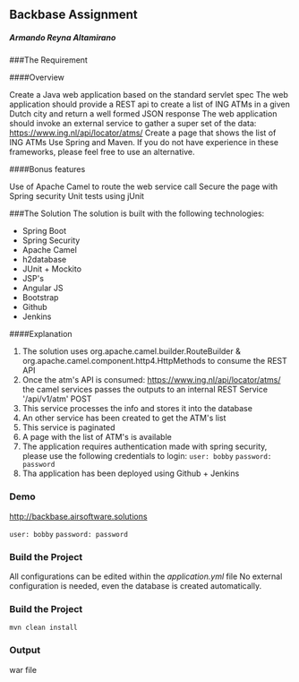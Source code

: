 ## Backbase Assignment
##### Armando Reyna Altamirano

###The Requirement

####Overview

Create a Java web application based on the standard servlet spec
The web application should provide a REST api to create a list of ING ATMs in a given Dutch city and return a well formed JSON response
The web application should invoke an external service to gather a super set of the data:  https://www.ing.nl/api/locator/atms/
Create a page that shows the list of ING ATMs
Use Spring and Maven. If you do not have experience in these frameworks, please feel free to use an alternative.

####Bonus features

Use of Apache Camel to route the web service call
Secure the page with Spring security
Unit tests using jUnit

###The Solution
The solution is built with the following technologies:
- Spring Boot
- Spring Security
- Apache Camel
- h2database
- JUnit + Mockito
- JSP's
- Angular JS
- Bootstrap
- Github
- Jenkins

####Explanation

1. The solution uses org.apache.camel.builder.RouteBuilder & org.apache.camel.component.http4.HttpMethods to consume the REST API
2. Once the atm's API is consumed: https://www.ing.nl/api/locator/atms/ the camel services passes the outputs to an internal REST Service '/api/v1/atm' POST
3. This service processes the info and stores it into the database
4. An other service has been created to get the ATM's list
5. This service is paginated
6. A page with the list of ATM's is available
7. The application requires authentication made with spring security, please use the following credentials to login:
`user: bobby`
`password: password`
8. Tha application has been deployed using Github + Jenkins

### Demo
http://backbase.airsoftware.solutions

`user: bobby`
`password: password`

### Build the Project
All configurations can be edited within the *application.yml* file
No external configuration is needed, even the database is created automatically.

### Build the Project
```
mvn clean install
```

### Output
war file
